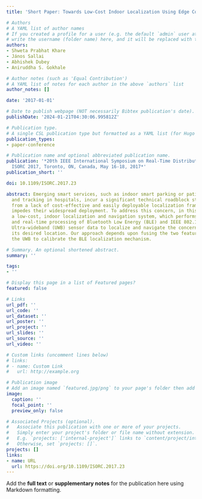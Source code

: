 ```yaml
---
title: 'Short Paper: Towards Low-Cost Indoor Localization Using Edge Computing Resources'

# Authors
# A YAML list of author names
# If you created a profile for a user (e.g. the default `admin` user at `content/authors/admin/`), 
# write the username (folder name) here, and it will be replaced with their full name and linked to their profile.
authors:
- Shweta Prabhat Khare
- János Sallai
- Abhishek Dubey
- Aniruddha S. Gokhale

# Author notes (such as 'Equal Contribution')
# A YAML list of notes for each author in the above `authors` list
author_notes: []

date: '2017-01-01'

# Date to publish webpage (NOT necessarily Bibtex publication's date).
publishDate: '2024-01-21T04:30:06.995812Z'

# Publication type.
# A single CSL publication type but formatted as a YAML list (for Hugo requirements).
publication_types:
- paper-conference

# Publication name and optional abbreviated publication name.
publication: '*20th IEEE International Symposium on Real-Time Distributed Computing,
  ISORC 2017, Toronto, ON, Canada, May 16-18, 2017*'
publication_short: ''

doi: 10.1109/ISORC.2017.23

abstract: Emerging smart services, such as indoor smart parking or patient monitoring
  and tracking in hospitals, incur a significant technical roadblock stemming primarily
  from a lack of cost-effective and easily deployable localization framework that
  impedes their widespread deployment. To address this concern, in this paper we present
  a low-cost, indoor localization and navigation system, which performs continuous
  and real-time processing of Bluetooth Low Energy (BLE) and IEEE 802.15.4a compliant
  Ultra-wideband (UWB) sensor data to localize and navigate the concerned entity to
  its desired location. Our approach depends upon fusing the two feature sets, using
  the UWB to calibrate the BLE localization mechanism.

# Summary. An optional shortened abstract.
summary: ''

tags:
- ''

# Display this page in a list of Featured pages?
featured: false

# Links
url_pdf: ''
url_code: ''
url_dataset: ''
url_poster: ''
url_project: ''
url_slides: ''
url_source: ''
url_video: ''

# Custom links (uncomment lines below)
# links:
# - name: Custom Link
#   url: http://example.org

# Publication image
# Add an image named `featured.jpg/png` to your page's folder then add a caption below.
image:
  caption: ''
  focal_point: ''
  preview_only: false

# Associated Projects (optional).
#   Associate this publication with one or more of your projects.
#   Simply enter your project's folder or file name without extension.
#   E.g. `projects: ['internal-project']` links to `content/project/internal-project/index.md`.
#   Otherwise, set `projects: []`.
projects: []
links:
- name: URL
  url: https://doi.org/10.1109/ISORC.2017.23
---
```


Add the **full text** or **supplementary notes** for the publication here using Markdown formatting.
